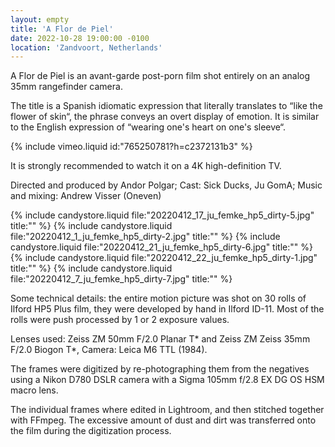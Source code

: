 ```yaml
---
layout: empty
title: 'A Flor de Piel'
date: 2022-10-28 19:00:00 -0100
location: 'Zandvoort, Netherlands'
---
```

	
A Flor de Piel is an avant-garde post-porn film shot entirely on an analog 35mm rangefinder camera.

The title is a Spanish idiomatic expression that literally translates to “like the flower of skin“, the phrase conveys an overt display of emotion. It is similar to the English expression of “wearing one&apos;s heart on one&apos;s sleeve“.

{% include vimeo.liquid id:"765250781?h=c2372131b3" %}
            
It is strongly recommended to watch it on a 4K high-definition TV.

Directed and produced by Andor Polgar; Cast: Sick Ducks, Ju GomA; Music and mixing: Andrew Visser (Oneven)
			
{% include candystore.liquid file:"20220412_17_ju_femke_hp5_dirty-5.jpg" title:"" %}
{% include candystore.liquid file:"20220412_1_ju_femke_hp5_dirty-2.jpg" title:"" %}
{% include candystore.liquid file:"20220412_21_ju_femke_hp5_dirty-6.jpg" title:"" %}
{% include candystore.liquid file:"20220412_22_ju_femke_hp5_dirty-1.jpg" title:"" %}
{% include candystore.liquid file:"20220412_7_ju_femke_hp5_dirty-7.jpg" title:"" %}
			
Some technical details: the entire motion picture was shot on 30 rolls of Ilford HP5 Plus film, they were developed by hand in Ilford ID-11. Most of the rolls were push processed by 1 or 2 exposure values.

Lenses used: Zeiss ZM 50mm F/2.0 Planar T* and Zeiss ZM Zeiss 35mm F/2.0 Biogon T*, Camera: Leica M6 TTL (1984).

The frames were digitized by re-photographing them from the negatives using a Nikon D780 DSLR camera with a Sigma 105mm f/2.8 EX DG OS HSM macro lens.

The individual frames where edited in Lightroom, and then stitched together with FFmpeg. The excessive amount of dust and dirt was transferred onto the film during the digitization process.